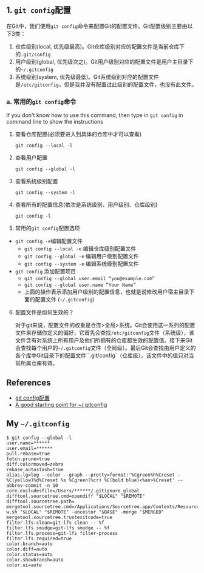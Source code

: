 ## 1. `git config`配置
在Git中，我们使用`git config`命令来配置Git的配置文件。Git配置级别主要由以下3类：
1. 仓库级别(local, 优先级最高)。Git仓库级别对应的配置文件是当前仓库下的`.git/config`
2. 用户级别(global, 优先级次之)。Git用户级别对应的配置文件是用户主目录下的`~/.gitconfig`
4. 系统级别(system, 优先级最低)。Git系统级别对应的配置文件是`/etc/gitconfig`，但是我并没有配置过此级别的配置文件，也没有此文件。

### a. 常用的`git config`命令
If you don't know how to use this command, then type in `git config` in command line to show the instructions

1. 查看仓库配置(必须要进入到具体的仓库中才可以查看)
    ```shell
    git config --local -l
    ```

2. 查看用户配置
    ```shell
    git config --global -l
    ```

3. 查看系统级别配置
    ```shell
    git config --system -l
    ```

4. 查看所有的配置信息(依次是系统级别、用户级别、仓库级别)
    ```shell
    git config -l
    ```

5. 常用的`git config`配置选项
* `git config -e`编辑配置文件
    * `git config --local -e` 编辑仓库级别配置文件
    * `git config --global -e` 编辑用户级别配置文件
    * `git config --system -e` 编辑系统级别配置文件
* `git config` 添加配置项目
    * `git config --global user.email “you@example.com”`
    * `git config --global user.name “Your Name”`
    * 上面的操作表示添加用户级别的配置信息，也就是说修改用户宿主目录下面的配置文件 (`~/.gitconfig`)


6. 配置文件是如何生效的？

    对于git来说，配置文件的权重是仓库>全局>系统。Git会使用这一系列的配置文件来存储你定义的偏好，它首先会查找`/etc/gitconfig`文件（系统级），该文件含有对系统上所有用户及他们所拥有的仓库都生效的配置值。接下来Git会查找每个用户的`~/.gitconfig`文件（全局级）。最后Git会查找由用户定义的各个库中Git目录下的配置文件``.git/config`（仓库级），该文件中的值只对当前所属仓库有效。

## References
* [git config配置](https://www.cnblogs.com/fireporsche/p/9359130.html)
* [A good starting point for ~/.gitconfig](https://gist.github.com/rab/4067067)

## My `~/.gitconfig`
```shell
$ git config --global -l
user.name=******
user.email=******
pull.rebase=true
fetch.prune=true
diff.colormoved=zebra
rebase.autostash=true
alias.lg=log --color --graph --pretty=format:'%Cgreen%h%Creset -%C(yellow)%d%Creset %s %Cgreen(%cr) %C(bold blue)<%an>%Creset' --abbrev-commit -n 10
core.excludesfile=/Users/******/.gitignore_global
difftool.sourcetree.cmd=opendiff "$LOCAL" "$REMOTE"
difftool.sourcetree.path=
mergetool.sourcetree.cmd=/Applications/Sourcetree.app/Contents/Resources/opendiff-w.sh "$LOCAL" "$REMOTE" -ancestor "$BASE" -merge "$MERGED"
mergetool.sourcetree.trustexitcode=true
filter.lfs.clean=git-lfs clean -- %f
filter.lfs.smudge=git-lfs smudge -- %f
filter.lfs.process=git-lfs filter-process
filter.lfs.required=true
color.branch=auto
color.diff=auto
color.status=auto
color.showbranch=auto
color.ui=auto
```
